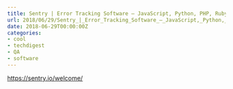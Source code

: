 ```yaml
---
title: Sentry | Error Tracking Software — JavaScript, Python, PHP, Ruby, more
url: 2018/06/29/Sentry_|_Error_Tracking_Software_—_JavaScript,_Python,_PHP,_Ruby,_more/
date: 2018-06-29T00:00:00Z
categories:
- cool
- techdigest
- QA
- software
---
```



<a href=https://sentry.io/welcome/>https://sentry.io/welcome/</a>